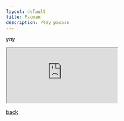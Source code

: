 ```yaml
---
layout: default
title: Pacman
description: Play pacman
---
```


_yay_

<iframe src="https://www.google.com/logos/2010/pacman10-i.html" title="pacman" width=”750” height=”500”></iframe>

[back](./)
